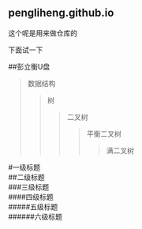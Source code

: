 pengliheng.github.io
-------------------

这个呢是用来做仓库的

下面试一下

##彭立衡U盘


>数据结构  
>>树  
>>>二叉树  
>>>>平衡二叉树  
>>>>>满二叉树  


#一级标题  
##二级标题  
###三级标题  
####四级标题  
#####五级标题  
######六级标题  